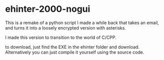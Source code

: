 # ehinter-2000-nogui
This is a remake of a python script I made a while back that takes an email, and turns it into a loosely encrypted version with asterisks.

I made this version to transition to the world of C/CPP.

to download, just find the EXE in the ehinter folder and download. Alternatively you can just compile it yourself using the source code.
